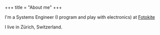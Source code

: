 +++
title = "About me"
+++

I'm a Systems Engineer (I program and play with electronics) at [Fotokite](www.fotokite.com)

I live in Zürich, Switzerland.

